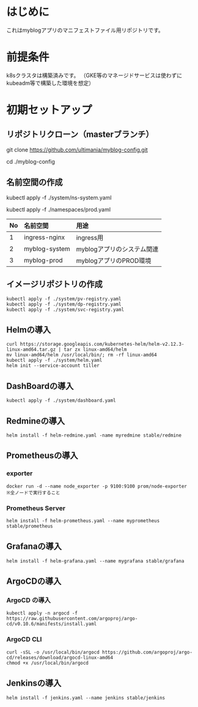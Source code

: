 # はじめに

これはmyblogアプリのマニフェストファイル用リポジトリです。


# 前提条件
k8sクラスタは構築済みです。
（GKE等のマネージドサービスは使わずにkubeadm等で構築した環境を想定）



# 初期セットアップ

## リポジトリクローン（masterブランチ）
git clone https://github.com/ultimania/myblog-config.git

cd ./myblog-config


## 名前空間の作成
kubectl apply -f ./system/ns-system.yaml

kubectl apply -f ./namespaces/prod.yaml

|No |名前空間|用途|
|:--|:--|:--|
|1|ingress-nginx|ingress用|
|2|myblog-system|myblogアプリのシステム関連|
|3|myblog-prod|myblogアプリのPROD環境|


## イメージリポジトリの作成
```
kubectl apply -f ./system/pv-registry.yaml
kubectl apply -f ./system/dp-registry.yaml
kubectl apply -f ./system/svc-registry.yaml
```


## Helmの導入
```
curl https://storage.googleapis.com/kubernetes-helm/helm-v2.12.3-linux-amd64.tar.gz | tar zx linux-amd64/helm
mv linux-amd64/helm /usr/local/bin/; rm -rf linux-amd64
kubectl apply -f ./system/helm.yaml
helm init --service-account tiller
```

## DashBoardの導入
```
kubectl apply -f ./system/dashboard.yaml
```

## Redmineの導入
```
helm install -f helm-redmine.yaml -name myredmine stable/redmine
```


## Prometheusの導入
### exporter
```
docker run -d --name node_exporter -p 9100:9100 prom/node-exporter
※全ノードで実行すること
```

### Prometheus Server
```
helm install -f helm-prometheus.yaml --name myprometheus stable/prometheus
```

## Grafanaの導入
```
helm install -f helm-grafana.yaml --name mygrafana stable/grafana
```

## ArgoCDの導入
### ArgoCD の導入
```
kubectl apply -n argocd -f https://raw.githubusercontent.com/argoproj/argo-cd/v0.10.6/manifests/install.yaml
```

### ArgoCD CLI
```
curl -sSL -o /usr/local/bin/argocd https://github.com/argoproj/argo-cd/releases/download/argocd-linux-amd64
chmod +x /usr/local/bin/argocd
```

## Jenkinsの導入
```
helm install -f jenkins.yaml --name jenkins stable/jenkins
```
